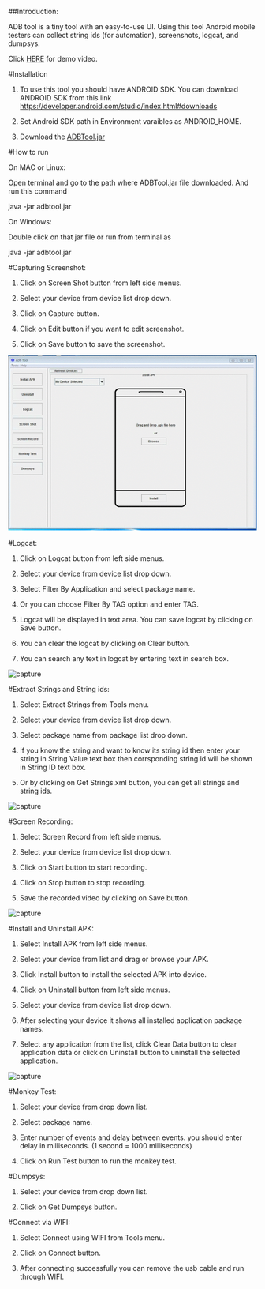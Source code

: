 ##Introduction:


ADB tool is a tiny tool with an easy-to-use UI. Using this tool Android mobile testers can collect string ids (for automation), screenshots, logcat, and dumpsys.

Click [HERE](https://www.youtube.com/watch?v=JQja2PydTIA) for demo video.


#Installation

1. To use this tool you should have ANDROID SDK. You can download ANDROID SDK from this link https://developer.android.com/studio/index.html#downloads

2. Set Android SDK path in Environment varaibles as ANDROID_HOME.

3. Download the [ADBTool.jar](https://sourceforge.net/projects/adbtool/)

#How to run

On MAC or Linux:

Open terminal and go to the path where ADBTool.jar file downloaded. And run this command

java -jar adbtool.jar

On Windows:

Double click on that jar file or run from terminal as

java -jar adbtool.jar

#Capturing Screenshot:

1. Click on Screen Shot button from left side menus.

2. Select your device from device list drop down.

3. Click on Capture button.

4. Click on Edit button if you want to edit screenshot.

5. Click on Save button to save the screenshot.

![capture](https://raw.githubusercontent.com/fission-labs/ADBTool/master/docs/Screenshot.gif)

#Logcat:

1. Click on Logcat button from left side menus.

2. Select your device from device list drop down.

3. Select Filter By Application and select package name.

4. Or you can choose Filter By TAG option and enter TAG.

5. Logcat will be displayed in text area. You can save logcat by clicking on Save button.

6. You can clear the logcat by clicking on Clear button.

7. You can search any text in logcat by entering text in search box.

![capture](https://raw.githubusercontent.com/fission-labs/ADBTool/master/docs/Logcat.gif)

#Extract Strings and String ids:

1. Select Extract Strings from Tools menu.

2. Select your device from device list drop down.

3. Select package name from package list drop down.

4. If you know the string and want to know its string id then enter your string in String Value text box then corrsponding string id will be shown in String ID text box.

5. Or by clicking on Get Strings.xml button, you can get all strings and string ids. 

![capture](https://raw.githubusercontent.com/fission-labs/ADBTool/master/docs/extractstrings.gif)

#Screen Recording:

1. Select Screen Record from left side menus.

2. Select your device from device list drop down.

3. Click on Start button to start recording.

4. Click on Stop button to stop recording.

5. Save the recorded video by clicking on Save button.

![capture](https://raw.githubusercontent.com/fission-labs/ADBTool/master/docs/Screenrecord.gif)

#Install and Uninstall APK:

1. Select Install APK from left side menus.

2. Select your device from list and drag or browse your APK.

3. Click Install button to install the selected APK into device.

4. Click on Uninstall button from left side menus.

5. Select your device from device list drop down.

6. After selecting your device it shows all installed application package names.

7. Select any application from the list, click Clear Data button to clear application data or click on Uninstall button to uninstall the selected application.

![capture](https://raw.githubusercontent.com/fission-labs/ADBTool/master/docs/install_uninstall.gif)

#Monkey Test:

1. Select your device from drop down list.

2. Select package name.

3. Enter number of events and delay between events. you should enter delay in milliseconds. (1 second = 1000 milliseconds)

4. Click on Run Test button to run the monkey test.

#Dumpsys:

1. Select your device from drop down list.

2. Click on Get Dumpsys button.

#Connect via WIFI:

1. Select Connect using WIFI from Tools menu.

2. Click on Connect button.

3. After connecting successfully you can remove the usb cable and run through WIFI.





